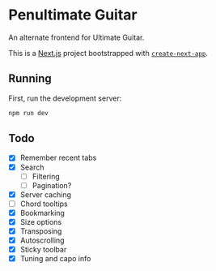 # Penultimate Guitar

An alternate frontend for Ultimate Guitar.

This is a [Next.js](https://nextjs.org/) project bootstrapped with [`create-next-app`](https://github.com/vercel/next.js/tree/canary/packages/create-next-app).

## Running

First, run the development server:

```bash
npm run dev
```

## Todo

- [x] Remember recent tabs
- [x] Search
  - [ ] Filtering
  - [ ] Pagination?
- [x] Server caching
- [ ] Chord tooltips
- [x] Bookmarking
- [x] Size options
- [x] Transposing
- [x] Autoscrolling
- [x] Sticky toolbar
- [x] Tuning and capo info
